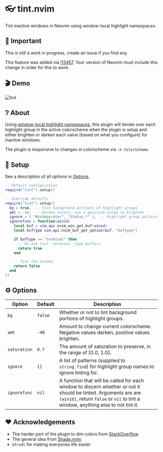 # :eyeglasses: tint.nvim

Tint inactive windows in Neovim using window-local highlight namespaces.

## :construction: Important

This is still a work in progress, create an issue if you find any.

This feature was added via [!13457](https://github.com/neovim/neovim/pull/13457). Your version of Neovim must
include this change in order for this to work.

## :clapper: Demo

![tint](https://user-images.githubusercontent.com/31262046/188242698-3588074d-176b-4926-834f-ab9cf6302cd2.gif)

## :grey_question: About

Using [window-local highlight namespaces](https://github.com/neovim/neovim/pull/13457), this plugin will iterate
over each highlight group in the active colorscheme when the plugin is setup and either brighten or darken each
value (based on what you configure) for inactive windows.

The plugin is responsive to changes in colorscheme via `:h ColorScheme`.

## :electric_plug: Setup

See a description of all options in [Options](#options).

```lua
-- Default configuration
require("tint").setup()

-- Override defaults
require("tint").setup({
  bg = true,  -- Tint background portions of highlight groups
  amt = -40,  -- Darken colors, use a positive value to brighten
  ignore = { "WinSeparator", "Status.*" },  -- Highlight group patterns to ignore, see `string.find`
  ignorefunc = function(winid)
    local buf = vim.api.nvim_win_get_buf(winid)
    local buftype vim.api.nvim_buf_get_option(buf, "buftype")

    if buftype == "terminal" then
      -- Do not tint `terminal`-type buffers
      return true
    end

    -- Tint the window
    return false
  end
})
```

## :gear: Options

| Option | Default | Description                                                                                |
|--------|---------|--------------------------------------------------------------------------------------------|
| `bg`     | `false`   | Whether or not to tint background portions of highlight groups.              |
| `amt`    | `-40`     | Amount to change current colorscheme. Negative values darken, positive values brighten.       |
| `saturation` | `0.7` | The amount of saturation to preserve, in the range of [0.0, 1.0]. |
| `ignore` | `{}`      | A list of patterns (supplied to `string.find`) for highlight group names to ignore tinting for. |
| `ignorefunc` | `nil` | A function that will be called for each window to discern whether or not it should be tinted. Arguments are are `(winid)`, return `false` or `nil` to tint a window, anything else to not tint it. |

## :heart: Acknowledgements

- The harder part of the plugin to dim colors from [StackOverflow](https://stackoverflow.com/questions/72424838/programmatically-lighten-or-darken-a-hex-color-in-lua-nvim-highlight-colors)
- The general idea from [Shade.nvim](https://github.com/sunjon/Shade.nvim)
- `bfredl` for making everyones life easier
